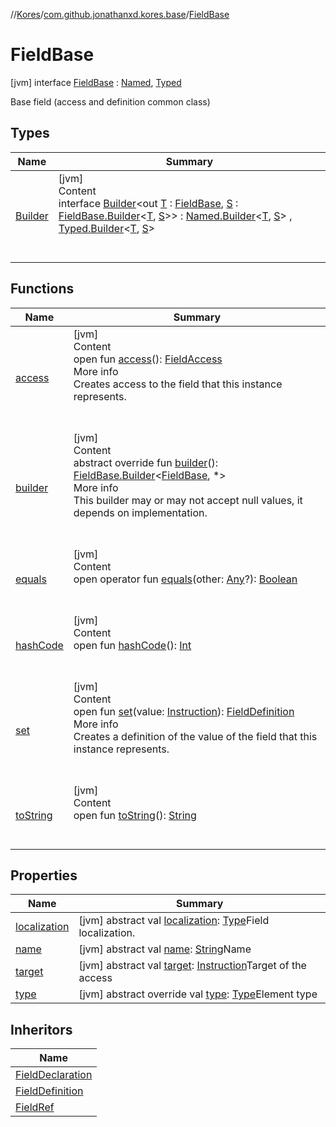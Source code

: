 //[Kores](../../index.md)/[com.github.jonathanxd.kores.base](../index.md)/[FieldBase](index.md)



# FieldBase  
 [jvm] interface [FieldBase](index.md) : [Named](../-named/index.md), [Typed](../-typed/index.md)

Base field (access and definition common class)

   


## Types  
  
|  Name|  Summary| 
|---|---|
| <a name="com.github.jonathanxd.kores.base/FieldBase.Builder///PointingToDeclaration/"></a>[Builder](-builder/index.md)| <a name="com.github.jonathanxd.kores.base/FieldBase.Builder///PointingToDeclaration/"></a>[jvm]  <br>Content  <br>interface [Builder](-builder/index.md)<out [T](-builder/index.md) : [FieldBase](index.md), [S](-builder/index.md) : [FieldBase.Builder](-builder/index.md)<[T](-builder/index.md), [S](-builder/index.md)>> : [Named.Builder](../-named/-builder/index.md)<[T](-builder/index.md), [S](-builder/index.md)> , [Typed.Builder](../-typed/-builder/index.md)<[T](-builder/index.md), [S](-builder/index.md)>   <br><br><br>


## Functions  
  
|  Name|  Summary| 
|---|---|
| <a name="com.github.jonathanxd.kores.base/FieldBase/access/#/PointingToDeclaration/"></a>[access](access.md)| <a name="com.github.jonathanxd.kores.base/FieldBase/access/#/PointingToDeclaration/"></a>[jvm]  <br>Content  <br>open fun [access](access.md)(): [FieldAccess](../-field-access/index.md)  <br>More info  <br>Creates access to the field that this instance represents.  <br><br><br>
| <a name="com.github.jonathanxd.kores.base/FieldBase/builder/#/PointingToDeclaration/"></a>[builder](builder.md)| <a name="com.github.jonathanxd.kores.base/FieldBase/builder/#/PointingToDeclaration/"></a>[jvm]  <br>Content  <br>abstract override fun [builder](builder.md)(): [FieldBase.Builder](-builder/index.md)<[FieldBase](index.md), *>  <br>More info  <br>This builder may or may not accept null values, it depends on implementation.  <br><br><br>
| <a name="kotlin/Any/equals/#kotlin.Any?/PointingToDeclaration/"></a>[equals](../../com.github.jonathanxd.kores.util/-simple-resolver/index.md#%5Bkotlin%2FAny%2Fequals%2F%23kotlin.Any%3F%2FPointingToDeclaration%2F%5D%2FFunctions%2F-427383591)| <a name="kotlin/Any/equals/#kotlin.Any?/PointingToDeclaration/"></a>[jvm]  <br>Content  <br>open operator fun [equals](../../com.github.jonathanxd.kores.util/-simple-resolver/index.md#%5Bkotlin%2FAny%2Fequals%2F%23kotlin.Any%3F%2FPointingToDeclaration%2F%5D%2FFunctions%2F-427383591)(other: [Any](https://kotlinlang.org/api/latest/jvm/stdlib/kotlin/-any/index.html)?): [Boolean](https://kotlinlang.org/api/latest/jvm/stdlib/kotlin/-boolean/index.html)  <br><br><br>
| <a name="kotlin/Any/hashCode/#/PointingToDeclaration/"></a>[hashCode](../../com.github.jonathanxd.kores.util/-simple-resolver/index.md#%5Bkotlin%2FAny%2FhashCode%2F%23%2FPointingToDeclaration%2F%5D%2FFunctions%2F-427383591)| <a name="kotlin/Any/hashCode/#/PointingToDeclaration/"></a>[jvm]  <br>Content  <br>open fun [hashCode](../../com.github.jonathanxd.kores.util/-simple-resolver/index.md#%5Bkotlin%2FAny%2FhashCode%2F%23%2FPointingToDeclaration%2F%5D%2FFunctions%2F-427383591)(): [Int](https://kotlinlang.org/api/latest/jvm/stdlib/kotlin/-int/index.html)  <br><br><br>
| <a name="com.github.jonathanxd.kores.base/FieldBase/set/#com.github.jonathanxd.kores.Instruction/PointingToDeclaration/"></a>[set](set.md)| <a name="com.github.jonathanxd.kores.base/FieldBase/set/#com.github.jonathanxd.kores.Instruction/PointingToDeclaration/"></a>[jvm]  <br>Content  <br>open fun [set](set.md)(value: [Instruction](../../com.github.jonathanxd.kores/-instruction/index.md)): [FieldDefinition](../-field-definition/index.md)  <br>More info  <br>Creates a definition of the value of the field that this instance represents.  <br><br><br>
| <a name="kotlin/Any/toString/#/PointingToDeclaration/"></a>[toString](../../com.github.jonathanxd.kores.util/-simple-resolver/index.md#%5Bkotlin%2FAny%2FtoString%2F%23%2FPointingToDeclaration%2F%5D%2FFunctions%2F-427383591)| <a name="kotlin/Any/toString/#/PointingToDeclaration/"></a>[jvm]  <br>Content  <br>open fun [toString](../../com.github.jonathanxd.kores.util/-simple-resolver/index.md#%5Bkotlin%2FAny%2FtoString%2F%23%2FPointingToDeclaration%2F%5D%2FFunctions%2F-427383591)(): [String](https://kotlinlang.org/api/latest/jvm/stdlib/kotlin/-string/index.html)  <br><br><br>


## Properties  
  
|  Name|  Summary| 
|---|---|
| <a name="com.github.jonathanxd.kores.base/FieldBase/localization/#/PointingToDeclaration/"></a>[localization](localization.md)| <a name="com.github.jonathanxd.kores.base/FieldBase/localization/#/PointingToDeclaration/"></a> [jvm] abstract val [localization](localization.md): [Type](https://docs.oracle.com/javase/8/docs/api/java/lang/reflect/Type.html)Field localization.   <br>
| <a name="com.github.jonathanxd.kores.base/FieldBase/name/#/PointingToDeclaration/"></a>[name](index.md#%5Bcom.github.jonathanxd.kores.base%2FFieldBase%2Fname%2F%23%2FPointingToDeclaration%2F%5D%2FProperties%2F-427383591)| <a name="com.github.jonathanxd.kores.base/FieldBase/name/#/PointingToDeclaration/"></a> [jvm] abstract val [name](index.md#%5Bcom.github.jonathanxd.kores.base%2FFieldBase%2Fname%2F%23%2FPointingToDeclaration%2F%5D%2FProperties%2F-427383591): [String](https://kotlinlang.org/api/latest/jvm/stdlib/kotlin/-string/index.html)Name   <br>
| <a name="com.github.jonathanxd.kores.base/FieldBase/target/#/PointingToDeclaration/"></a>[target](target.md)| <a name="com.github.jonathanxd.kores.base/FieldBase/target/#/PointingToDeclaration/"></a> [jvm] abstract val [target](target.md): [Instruction](../../com.github.jonathanxd.kores/-instruction/index.md)Target of the access   <br>
| <a name="com.github.jonathanxd.kores.base/FieldBase/type/#/PointingToDeclaration/"></a>[type](type.md)| <a name="com.github.jonathanxd.kores.base/FieldBase/type/#/PointingToDeclaration/"></a> [jvm] abstract override val [type](type.md): [Type](https://docs.oracle.com/javase/8/docs/api/java/lang/reflect/Type.html)Element type   <br>


## Inheritors  
  
|  Name| 
|---|
| <a name="com.github.jonathanxd.kores.base/FieldDeclaration///PointingToDeclaration/"></a>[FieldDeclaration](../-field-declaration/index.md)
| <a name="com.github.jonathanxd.kores.base/FieldDefinition///PointingToDeclaration/"></a>[FieldDefinition](../-field-definition/index.md)
| <a name="com.github.jonathanxd.kores.common/FieldRef///PointingToDeclaration/"></a>[FieldRef](../../com.github.jonathanxd.kores.common/-field-ref/index.md)

